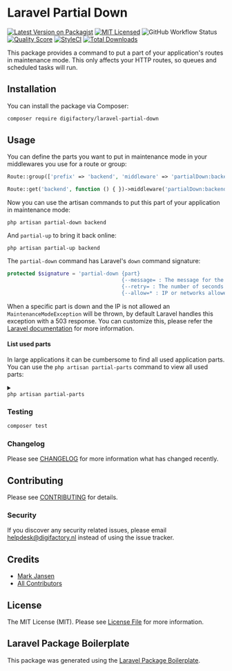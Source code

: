 # Laravel Partial Down

[![Latest Version on Packagist](https://img.shields.io/packagist/v/digifactory/laravel-partial-down.svg?style=flat-square)](https://packagist.org/packages/digifactory/laravel-partial-down)
[![MIT Licensed](https://img.shields.io/github/license/digifactory/laravel-partial-down?style=flat-square)](LICENSE.md)
![GitHub Workflow Status](https://img.shields.io/github/workflow/status/digifactory/laravel-partial-down/run-php-tests/master)
[![Quality Score](https://img.shields.io/scrutinizer/g/digifactory/laravel-partial-down.svg?style=flat-square)](https://scrutinizer-ci.com/g/digifactory/laravel-partial-down)
[![StyleCI](https://styleci.io/repos/272963036/shield?branch=master)](https://styleci.io/repos/272963036)
[![Total Downloads](https://img.shields.io/packagist/dt/digifactory/laravel-partial-down.svg?style=flat-square)](https://packagist.org/packages/digifactory/laravel-partial-down)

This package provides a command to put a part of your application's routes in maintenance mode. This only affects your HTTP routes, so queues and scheduled tasks will run.

## Installation

You can install the package via Composer:

```bash
composer require digifactory/laravel-partial-down
```

## Usage

You can define the parts you want to put in maintenance mode in your middlewares you use for a route or group:

```php
Route::group(['prefix' => 'backend', 'middleware' => 'partialDown:backend'], function () { });

Route::get('backend', function () { })->middleware('partialDown:backend');
```

Now you can use the artisan commands to put this part of your application in maintenance mode:

```
php artisan partial-down backend
```

And `partial-up` to bring it back online:

```
php artisan partial-up backend
```

The `partial-down` command has Laravel's `down` command signature:

```php
protected $signature = 'partial-down {part}
                                     {--message= : The message for the maintenance mode}
                                     {--retry= : The number of seconds after which the request may be retried}
                                     {--allow=* : IP or networks allowed to access the application while in maintenance mode}';
```

When a specific part is down and the IP is not allowed an `MaintenanceModeException` will be thrown, by default Laravel handles this exception with a 503 response. You can customize this, please refer the [Laravel documentation](https://laravel.com/docs/7.x/configuration#maintenance-mode) for more information.

#### List used parts

In large applications it can be cumbersome to find all used application parts. You can use the `php artisan partial-parts` command to view all used parts:

<details>
<summary>
<code>
php artisan partial-parts
</code>
</summary>
    
~~~
+--------------+  
| Parts in use |  
+--------------+  
| backend      |  
| frontend     |  
+--------------+
~~~

</details>

### Testing

``` bash
composer test
```

### Changelog

Please see [CHANGELOG](CHANGELOG.md) for more information what has changed recently.

## Contributing

Please see [CONTRIBUTING](CONTRIBUTING.md) for details.

### Security

If you discover any security related issues, please email helpdesk@digifactory.nl instead of using the issue tracker.

## Credits

- [Mark Jansen](https://github.com/digifactory)
- [All Contributors](../../contributors)

## License

The MIT License (MIT). Please see [License File](LICENSE.md) for more information.

## Laravel Package Boilerplate

This package was generated using the [Laravel Package Boilerplate](https://laravelpackageboilerplate.com).
